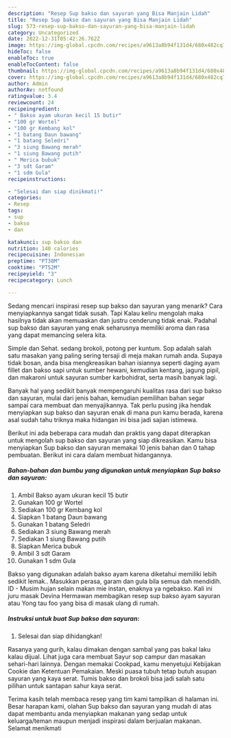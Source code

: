 ```yaml
---
description: "Resep Sup bakso dan sayuran yang Bisa Manjain Lidah"
title: "Resep Sup bakso dan sayuran yang Bisa Manjain Lidah"
slug: 573-resep-sup-bakso-dan-sayuran-yang-bisa-manjain-lidah
category: Uncategorized
date: 2022-12-31T05:42:26.762Z
image: https://img-global.cpcdn.com/recipes/a9613a8b94f131d4/680x482cq70/sup-bakso-dan-sayuran-foto-resep-utama.jpg
hideToc: false
enableToc: true
enableTocContent: false
thumbnail: https://img-global.cpcdn.com/recipes/a9613a8b94f131d4/680x482cq70/sup-bakso-dan-sayuran-foto-resep-utama.jpg
cover: https://img-global.cpcdn.com/recipes/a9613a8b94f131d4/680x482cq70/sup-bakso-dan-sayuran-foto-resep-utama.jpg
author: Admin
authorAv: notfound
ratingvalue: 3.4
reviewcount: 24
recipeingredient:
- " Bakso ayam ukuran kecil 15 butir"
- "100 gr Wortel"
- "100 gr Kembang kol"
- "1 batang Daun bawang"
- "1 batang Seledri"
- "3 siung Bawang merah"
- "1 siung Bawang putih"
- " Merica bubuk"
- "3 sdt Garam"
- "1 sdm Gula"
recipeinstructions:

- "Selesai dan siap dinikmati!"
categories:
- Resep
tags:
- sup
- bakso
- dan

katakunci: sup bakso dan 
nutrition: 140 calories
recipecuisine: Indonesian
preptime: "PT38M"
cooktime: "PT52M"
recipeyield: "3"
recipecategory: Lunch

---
```



Sedang mencari inspirasi resep sup bakso dan sayuran yang menarik? Cara menyiapkannya sangat tidak susah. Tapi Kalau keliru mengolah maka hasilnya tidak akan memuaskan dan justru cenderung tidak enak. Padahal sup bakso dan sayuran yang enak seharusnya memiliki aroma dan rasa yang dapat memancing selera kita.


Simple dan Sehat. sedang brokoli, potong per kuntum. Sop adalah salah satu masakan yang paling sering tersaji di meja makan rumah anda. Supaya tidak bosan, anda bisa mengkreasikan bahan isiannya seperti daging ayam fillet dan bakso sapi untuk sumber hewani, kemudian kentang, jagung pipil, dan makaroni untuk sayuran sumber karbohidrat, serta masih banyak lagi.

Banyak hal yang sedikit banyak mempengaruhi kualitas rasa dari sup bakso dan sayuran, mulai dari jenis bahan, kemudian pemilihan bahan segar sampai cara membuat dan menyajikannya. Tak perlu pusing jika hendak menyiapkan sup bakso dan sayuran enak di mana pun kamu berada, karena asal sudah tahu triknya maka hidangan ini bisa jadi sajian istimewa.


Berikut ini ada beberapa cara mudah dan praktis yang dapat diterapkan untuk mengolah sup bakso dan sayuran yang siap dikreasikan. Kamu bisa menyiapkan Sup bakso dan sayuran memakai 10 jenis bahan dan 0 tahap pembuatan. Berikut ini cara dalam membuat hidangannya.

<!--inarticleads1-->

##### Bahan-bahan dan bumbu yang digunakan untuk menyiapkan Sup bakso dan sayuran:

1. Ambil  Bakso ayam ukuran kecil 15 butir
1. Gunakan 100 gr Wortel
1. Sediakan 100 gr Kembang kol
1. Siapkan 1 batang Daun bawang
1. Gunakan 1 batang Seledri
1. Sediakan 3 siung Bawang merah
1. Sediakan 1 siung Bawang putih
1. Siapkan  Merica bubuk
1. Ambil 3 sdt Garam
1. Gunakan 1 sdm Gula


Bakso yang digunakan adalah bakso ayam karena diketahui memiliki lebih sedikit lemak.. Masukkan perasa, garam dan gula bila semua dah mendidih. ID - Musim hujan selain makan mie instan, enaknya ya ngebakso. Kali ini juru masak Devina Hermawan membagikan resep sup bakso ayam sayuran atau Yong tau foo yang bisa di masak ulang di rumah. 

<!--inarticleads2-->

##### Instruksi untuk buat Sup bakso dan sayuran:


1. Selesai dan siap dihidangkan!

Rasanya yang gurih, kalau dimakan dengan sambal yang pas bakal laku kalau dijual. Lihat juga cara membuat Sayur sop campur dan masakan sehari-hari lainnya. Dengan memakai Cookpad, kamu menyetujui Kebijakan Cookie dan Ketentuan Pemakaian. Meski puasa tubuh tetap butuh asupan sayuran yang kaya serat. Tumis bakso dan brokoli bisa jadi salah satu pilihan untuk santapan sahur kaya serat. 

Terima kasih telah membaca resep yang tim kami tampilkan di halaman ini. Besar harapan kami, olahan Sup bakso dan sayuran yang mudah di atas dapat membantu anda menyiapkan makanan yang sedap untuk keluarga/teman maupun menjadi inspirasi dalam berjualan makanan. Selamat menikmati
